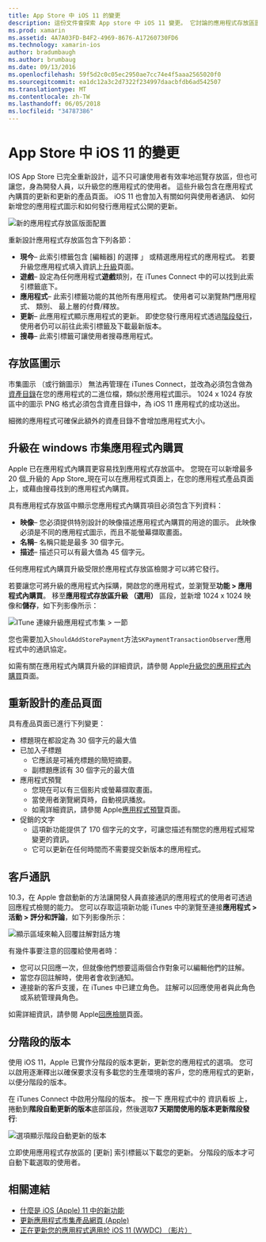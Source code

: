 ```yaml
---
title: App Store 中 iOS 11 的變更
description: 這份文件會探索 App store 中 iOS 11 變更。 它討論的應用程式存放區圖示、 升級應用程式內購買、 重新設計的產品頁面、 客戶的通訊，以及分階段的版本。
ms.prod: xamarin
ms.assetid: 4A7A03FD-B4F2-4969-8676-A17260730FD6
ms.technology: xamarin-ios
author: bradumbaugh
ms.author: brumbaug
ms.date: 09/13/2016
ms.openlocfilehash: 59f5d2c0c05ec2950ae7cc74e4f5aaa2565020f0
ms.sourcegitcommit: ea1dc12a3c2d7322f234997daacbfdb6ad542507
ms.translationtype: MT
ms.contentlocale: zh-TW
ms.lasthandoff: 06/05/2018
ms.locfileid: "34787386"
---
```

# <a name="app-store-changes-in-ios-11"></a>App Store 中 iOS 11 的變更

IOS App Store 已完全重新設計，這不只可讓使用者有效率地巡覽存放區，但也可讓您，身為開發人員，以升級您的應用程式的使用者。 這些升級包含在應用程式內購買的更新和更新的產品頁面。 iOS 11 也會加入有關如何與使用者通訊、 如何新增您的應用程式圖示和如何發行應用程式公開的更新。

![新的應用程式存放區版面配置](app-store-changes-images/image3.jpg)

重新設計應用程式存放區包含下列各節：

- **現今**– 此索引標籤包含 [編輯器] 的選擇 」 或精選應用程式的應用程式。 若要升級您應用程式填入資訊上[升級](https://developer.apple.com//contact/app-store/promote/)頁面。
- **遊戲**– 設定為任何應用程式**遊戲**類別，在 iTunes Connect 中的可以找到此索引標籤底下。
- **應用程式**– 此索引標籤功能的其他所有應用程式。 使用者可以瀏覽熱門應用程式、 類別、 最上層的付費/釋放。
- **更新**– 此應用程式顯示應用程式的更新。 即使您發行應用程式透過[階段發行](#Phased_Release)，使用者仍可以前往此索引標籤及下載最新版本。
- **搜尋**– 此索引標籤可讓使用者搜尋應用程式。

## <a name="store-icon"></a>存放區圖示

市集圖示 （或行銷圖示） 無法再管理在 iTunes Connect，並改為必須包含做為[資產目錄](~/ios/app-fundamentals/images-icons/app-icons.md)在您的應用程式的二進位檔，類似於應用程式圖示。 1024 x 1024 存放區中的圖示 PNG 格式必須包含資產目錄中，為 iOS 11 應用程式的成功送出。

細微的應用程式可確保此額外的資產目錄不會增加應用程式大小。


## <a name="in-app-purchases-promoted-in-the-app-store"></a>升級在 windows 市集應用程式內購買

Apple 已在應用程式內購買更容易找到應用程式存放區中。 您現在可以新增最多 20 個_升級的 App Store_現在可以在應用程式頁面上，在您的應用程式產品頁面上，或藉由搜尋找到的應用程式內購買。

具有應用程式存放區中顯示您應用程式內購買項目必須包含下列資料：

- **映像**– 您必須提供特別設計的映像描述應用程式內購買的用途的圖示。 此映像必須是不同的應用程式圖示，而且不能螢幕擷取畫面。
- **名稱**– 名稱只能是最多 30 個字元。
- **描述**– 描述只可以有最大值為 45 個字元。

任何應用程式內購買升級受限於應用程式存放區檢閱才可以將它發行。

若要讓您可將升級的應用程式內採購，開啟您的應用程式，並瀏覽至**功能 > 應用程式內購買**。 移至**應用程式存放區升級 （選用）** 區段，並新增 1024 x 1024 映像和**儲存**，如下列影像所示：

![ITune 連線升級應用程式市集 > 一節](app-store-changes-images/image4.png)

您也需要加入`ShouldAddStorePayment`方法`SKPaymentTransactionObserver`應用程式中的通訊協定。

如需有關在應用程式內購買升級的詳細資訊，請參閱 Apple[升級您的應用程式內購買](https://developer.apple.com/app-store/promoting-in-app-purchases/)頁面。

## <a name="redesigned-product-page"></a>重新設計的產品頁面

具有產品頁面已進行下列變更：

- 標題現在都設定為 30 個字元的最大值
- 已加入子標題
    - 它應該是可補充標題的簡短摘要。
    - 副標題應該有 30 個字元的最大值
- 應用程式預覽
    - 您現在可以有三個影片或螢幕擷取畫面。
    - 當使用者瀏覽網頁時，自動視訊播放。
    - 如需詳細資訊，請參閱 Apple[應用程式預覽](https://developer.apple.com/app-store/app-previews/)頁面。
- 促銷的文字
    - 這項新功能提供了 170 個字元的文字，可讓您描述有關您的應用程式經常變更的資訊。
    - 它可以更新在任何時間而不需要提交新版本的應用程式。

## <a name="customer-communication"></a>客戶通訊

10.3，在 Apple 會啟動新的方法讓開發人員直接通訊的應用程式的使用者可透過回應程式檢閱的能力。 您可以存取這項新功能 iTunes 中的瀏覽至連接**應用程式 > 活動 > 評分和評論**，如下列影像所示：

![顯示區域來輸入回覆註解對話方塊](app-store-changes-images/image5.png)

有幾件事要注意的回覆給使用者時：

- 您可以只回應一次，但就像他們想要這兩個合作對象可以編輯他們的註解。
- 當您存回註解時，使用者會收到通知。
- 連接新的客戶支援，在 iTunes 中已建立角色。 註解可以回應使用者與此角色或系統管理員角色。

如需詳細資訊，請參閱 Apple[回應檢閱](https://developer.apple.com/app-store/responding-to-reviews/)頁面。

<a name="Phased_Release"/>

## <a name="phased-release"></a>分階段的版本

使用 iOS 11，Apple 已實作分階段的版本更新，更新您的應用程式的選項。 您可以啟用逐漸釋出以確保要求沒有多載您的生產環境的客戶，您的應用程式的更新，以便分階段的版本。

在 iTunes Connect 中啟用分階段的版本。 按一下 應用程式中的 資訊看板 上，捲動到**階段自動更新的版本**底部區段，然後選取**7 天期間使用的版本更新階段發行**:

![選項顯示階段自動更新的版本](app-store-changes-images/image6.png)

立即使用應用程式存放區的 [更新] 索引標籤以下載您的更新。 分階段的版本才可自動下載選取的使用者。


## <a name="related-links"></a>相關連結

- [什麼是 iOS (Apple) 11 中的新功能](https://developer.apple.com/ios/)
- [更新應用程式市集產品網頁 (Apple)](https://developer.apple.com/app-store/product-page/)
- [正在更新您的應用程式適用於 iOS 11 (WWDC) （影片）](https://developer.apple.com/videos/play/wwdc2017/204/)
